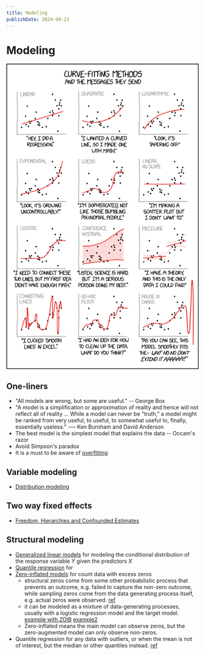 ```yaml
---
title: Modeling
publishDate: 2024-09-23
---
```


# Modeling

![Curve fitting](./images/curve_fitting.png)

## One-liners

- "All models are wrong, but some are useful." -- George Box
- "A model is a simplification or approximation of reality and hence will not reflect all of reality … While a model can never be "truth," a model might be ranked from very useful, to useful, to somewhat useful to, finally, essentially useless." -— Ken Burnham and David Anderson
- The best model is the simplest model that explains the data -- Occam's razor
- Avoid Simpson's paradox
- It is a must to be aware of [overfitting](regularization.md)

## Variable modeling

- [Distribution modeling](distributions.md#popular-choice-of-modeling)

## Two way fixed effects

- [Freedom, Hierarchies and Confounded Estimates](https://nathanielf.github.io/posts/post-with-code/multilevel_confounding/multilevel_models.html#architectures-and-free-parameters)

## Structural modeling

- [Generalized linear models](generalized-linear-models.md) for modeling the conditional distribution of the response variable $Y$ given the predictors $X$
- [Quantile regression](http://www.econ.uiuc.edu/~roger/research/rq/QRJEP.pdf) for
- [Zero-inflated models](https://discourse.pymc.io/t/modeling-zero-inflation-on-continuous-outcome/6792/4) for count data with excess zeros
  - structural zeros come from some other probabilistic process that prevents an outcome, e.g. failed to capture the non-zero outcome, while sampling zeros come from the data generating process itself, e.g. actual zeros were observed. [ref](https://biol609.github.io/lectures/13_zinfl.html)
  - it can be modeled as a mixture of data-generating processes, usually with a logistic regression model and the target model. [example with ZOIB](https://www.andrewheiss.com/blog/2021/11/08/beta-regression-guide/#zero-inflated-beta-regression-bayesian-style) [example2](https://biol609.github.io/lectures/13_zinfl.html#61_Zero_Inflation,_augmentation,_hurdles,_and_more)
  - Zero-inflated means the main model can observe zeros, but the zero-augmented model can only observe non-zeros.
- Quantile regression for any data with outliers, or when the mean is not of interest, but the median or other quantiles instead. [ref](http://www.econ.uiuc.edu/~roger/research/rq/QRJEP.pdf)
